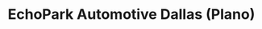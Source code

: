 ---
title: "EchoPark Automotive Dallas (Plano)"
url: /plano/echopark-automotive-dallas-plano/
shop: car
---